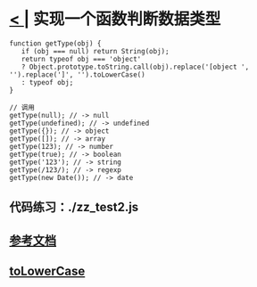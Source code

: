 # [< |](./readme.md) 实现一个函数判断数据类型

```
function getType(obj) {
   if (obj === null) return String(obj);
   return typeof obj === 'object' 
   ? Object.prototype.toString.call(obj).replace('[object ', '').replace(']', '').toLowerCase()
   : typeof obj;
}
```

```
// 调用
getType(null); // -> null
getType(undefined); // -> undefined
getType({}); // -> object
getType([]); // -> array
getType(123); // -> number
getType(true); // -> boolean
getType('123'); // -> string
getType(/123/); // -> regexp
getType(new Date()); // -> date

```

## 代码练习：./zz_test2.js
## [参考文档](https://www.cnblogs.com/ziyunfei/archive/2012/11/05/2754156.html)
## [toLowerCase](https://www.w3school.com.cn/jsref/jsref_toLowerCase.asp)